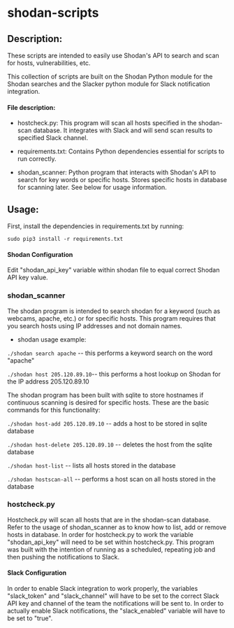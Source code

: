 # shodan-scripts

## Description:
These scripts are intended to easily use Shodan's API to search and scan for hosts, vulnerabilities, etc. 

This collection of scripts are built on the Shodan Python module for the Shodan searches and the Slacker python module for Slack notification integration. 



#### File description:
- hostcheck.py: This program will scan all hosts specified in the shodan-scan database. It integrates with Slack and will send scan results to specified Slack channel.

- requirements.txt: Contains Python dependencies essential for scripts to run correctly.

- shodan_scanner: Python program that interacts with Shodan's API to search for key words or specific hosts. Stores specific hosts in database for scanning later. See below for usage information.

## Usage:
First, install the dependencies in requirements.txt by running:

`sudo pip3 install -r requirements.txt`


#### Shodan Configuration
Edit "shodan_api_key" variable within shodan file to equal correct Shodan API key value.

### shodan_scanner
The shodan program is intended to search shodan for a keyword (such as webcams, apache, etc.) or for specific hosts. This program requires that you search hosts using IP addresses and not domain names.

- shodan usage example:

`./shodan search apache` -- this performs a keyword search on the word "apache"

`./shodan host 205.120.89.10`-- this performs a host lookup on Shodan for the IP address 205.120.89.10

The shodan program has been built with sqlite to store hostnames if continuous scanning is desired for specific hosts. These are the basic commands for this functionality:

`./shodan host-add 205.120.89.10` -- adds a host to be stored in sqlite database

`./shodan host-delete 205.120.89.10` -- deletes the host from the sqlite database

`./shodan host-list` -- lists all hosts stored in the database

`./shodan hostscan-all` -- performs a host scan on all hosts stored in the database

### hostcheck.py
Hostcheck.py will scan all hosts that are in the shodan-scan database. Refer to the usage of shodan_scanner as to know how to list, add or remove hosts in database. In order for hostcheck.py to work the variable "shodan_api_key" will need to be set within hostcheck.py. 
This program was built with the intention of running as a scheduled, repeating job and then pushing the notifications to Slack.

#### Slack Configuration
In order to enable Slack integration to work properly, the variables "slack_token" and "slack_channel" will have to be set to the correct Slack API key and channel of the team the notifications will be sent to. In order to actually enable Slack notifications, the "slack_enabled" variable will have to be set to "true".
